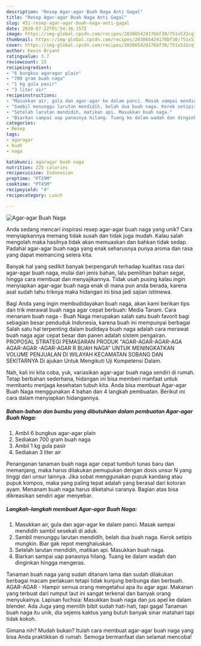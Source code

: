 ```yaml
---
description: "Resep Agar-agar Buah Naga Anti Gagal"
title: "Resep Agar-agar Buah Naga Anti Gagal"
slug: 451-resep-agar-agar-buah-naga-anti-gagal
date: 2020-07-22T01:54:36.157Z
image: https://img-global.cpcdn.com/recipes/203865424176bf30/751x532cq70/agar-agar-buah-naga-foto-resep-utama.jpg
thumbnail: https://img-global.cpcdn.com/recipes/203865424176bf30/751x532cq70/agar-agar-buah-naga-foto-resep-utama.jpg
cover: https://img-global.cpcdn.com/recipes/203865424176bf30/751x532cq70/agar-agar-buah-naga-foto-resep-utama.jpg
author: Kevin Bryant
ratingvalue: 3.7
reviewcount: 15
recipeingredient:
- "6 bungkus agaragar plain"
- "700 gram buah naga"
- "1 kg gula pasir"
- "3 liter air"
recipeinstructions:
- "Masukkan air, gula dan agar-agar ke dalam panci. Masak sampai mendidih sambil sesekali di aduk."
- "Sambil menunggu larutan mendidih, belah dua buah naga. Kerok setipis mungkin. Biar gak repot menghaluskan."
- "Setelah larutan mendidih, matikan api. Masukkan buah naga."
- "Biarkan sampai uap panasnya hilang. Tuang ke dalam wadah dan dinginkan hingga mengeras."
categories:
- Resep
tags:
- agaragar
- buah
- naga

katakunci: agaragar buah naga 
nutrition: 225 calories
recipecuisine: Indonesian
preptime: "PT29M"
cooktime: "PT45M"
recipeyield: "4"
recipecategory: Lunch

---
```



![Agar-agar Buah Naga](https://img-global.cpcdn.com/recipes/203865424176bf30/751x532cq70/agar-agar-buah-naga-foto-resep-utama.jpg)

Anda sedang mencari inspirasi resep agar-agar buah naga yang unik? Cara menyiapkannya memang tidak susah dan tidak juga mudah. Kalau salah mengolah maka hasilnya tidak akan memuaskan dan bahkan tidak sedap. Padahal agar-agar buah naga yang enak seharusnya punya aroma dan rasa yang dapat memancing selera kita.

Banyak hal yang sedikit banyak berpengaruh terhadap kualitas rasa dari agar-agar buah naga, mulai dari jenis bahan, lalu pemilihan bahan segar, hingga cara membuat dan menyajikannya. Tidak usah pusing kalau ingin menyiapkan agar-agar buah naga enak di mana pun anda berada, karena asal sudah tahu triknya maka hidangan ini bisa jadi sajian istimewa.

Bagi Anda yang ingin membudidayakan buah naga, akan kami berikan tips dan trik merawat buah naga agar cepat berbuah: Media Tanam. Cara menanam buah naga - Buah Naga merupakan salah satu buah favorit bagi sebagian besar penduduk Indonesia, karena buah ini mempunyai berbagai Salah satu hal terpenting dalam budidaya buah naga adalah cara merawat buah naga agar cepat besar dan panen adalah sistem pengairan. PROPOSAL STRATEGI PEMASARAN PRODUK &#34;AGAR-AGAR-AGAR-AGA AGAR-AGAR -AGAR-AGAR R BUAH NAGA&#34; UNTUK MENINGKATKAN VOLUME PENJUALAN DI WILAYAH KECAMATAN SOBANG DAN SEKITARNYA Di ajukan Untuk Mengikuti Uji Kompetensi Dalam.


Nah, kali ini kita coba, yuk, variasikan agar-agar buah naga sendiri di rumah. Tetap berbahan sederhana, hidangan ini bisa memberi manfaat untuk membantu menjaga kesehatan tubuh kita. Anda bisa membuat Agar-agar Buah Naga menggunakan 4 bahan dan 4 langkah pembuatan. Berikut ini cara dalam menyiapkan hidangannya.

<!--inarticleads1-->

##### Bahan-bahan dan bumbu yang dibutuhkan dalam pembuatan Agar-agar Buah Naga:

1. Ambil 6 bungkus agar-agar plain
1. Sediakan 700 gram buah naga
1. Ambil 1 kg gula pasir
1. Sediakan 3 liter air


Penanganan tanaman buah naga agar cepat tumbuh tunas baru dan memanjang, maka harus dilakukan pemupukan dengan dosis unsur N yang tinggi dari unsur lainnya. Jika sobat menggunakan pupuk kandang atau pupuk kompos, maka yang paling tepat adalah yang berasal dari kotoran ayam. Menanam buah naga harus diketahui caranya. Bagian atas bisa dikreasikan sendiri agar menyebar. 

<!--inarticleads2-->

##### Langkah-langkah membuat Agar-agar Buah Naga:

1. Masukkan air, gula dan agar-agar ke dalam panci. Masak sampai mendidih sambil sesekali di aduk.
1. Sambil menunggu larutan mendidih, belah dua buah naga. Kerok setipis mungkin. Biar gak repot menghaluskan.
1. Setelah larutan mendidih, matikan api. Masukkan buah naga.
1. Biarkan sampai uap panasnya hilang. Tuang ke dalam wadah dan dinginkan hingga mengeras.


Tanaman buah naga yang sudah ditanam lama dan sudah dilakukan berbagai macam perlakuan tetapi tidak kunjung berbunga dan berbuah. AGAR-AGAR - Hampir semua orang mengetahui apa itu agar agar. Makanan yang terbuat dari rumput laut ini sangat terkenal dan banyak orang menyukainya. Lapisan fuchsia: Masukkan buah naga dan jus apel ke dalam blender. Ada Juga yang memilih bibit sudah hati-hati, tapi gagal Tanaman buah naga itu unik, dia sejenis kaktus yang butuh banyak sinar matahari tapi tidak kokoh. 

Gimana nih? Mudah bukan? Itulah cara membuat agar-agar buah naga yang bisa Anda praktikkan di rumah. Semoga bermanfaat dan selamat mencoba!
